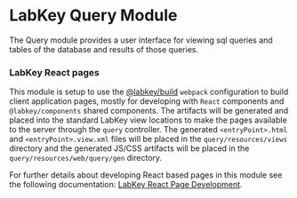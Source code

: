 # LabKey Query Module

The Query module provides a user interface for viewing sql queries and tables of the database and results of those queries.

### LabKey React pages

This module is setup to use the [@labkey/build] `webpack` configuration to build client application 
pages, mostly for developing with `React` components and `@labkey/components` shared components. 
The artifacts will be generated and placed into the standard LabKey view locations to make the pages 
available to the server through the `query` controller. The generated `<entryPoint>.html` and 
`<entryPoint>.view.xml` files will be placed in the `query/resources/views` directory and the generated 
JS/CSS artifacts will be placed in the `query/resources/web/query/gen` directory.

For further details about developing React based pages in this module see the following documentation:
[LabKey React Page Development]. 

[LabKey React Page Development]: https://github.com/LabKey/labkey-ui-components/blob/master/packages/build/webpack/README.md
[@labkey/build]: https://github.com/LabKey/labkey-ui-components/tree/master/packages/build